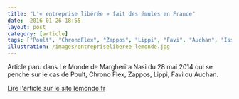```yaml
---
title: "L'« entreprise libérée » fait des émules en France"
date:  2016-01-26 18:55
layout: post
category: [article]
tags: ["Poult", "ChronoFlex", "Zappos", "Lippi", "Favi", "Auchan", "Issac Getz"]
illustration: /images/entrepriseliberee-lemonde.jpg
---
```


Article paru dans Le Monde de Margherita Nasi du 28 mai 2014 qui se penche sur le cas de Poult, Chrono Flex, Zappos, Lippi, Favi ou Auchan.

[Lire l'article sur le site lemonde.fr](http://www.lemonde.fr/emploi/article/2014/05/27/l-entreprise-liberee-fait-des-emules-en-france_4426681_1698637.html)
